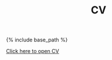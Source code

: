 ﻿---
layout: archive
title: "CV"
permalink: /cv/
author_profile: true
redirect_from:
  - /resume
---

{% include base_path %}

[Click here to open CV](https://hakuflugel.github.io/files/CV.pdf "CV")